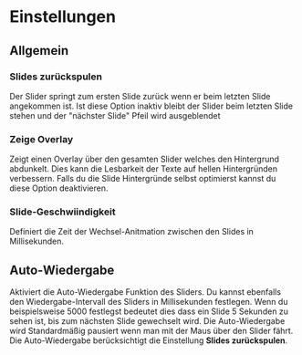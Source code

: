 # Einstellungen

## Allgemein

### Slides zurückspulen
Der Slider springt zum ersten Slide zurück wenn er beim letzten Slide angekommen ist. Ist diese Option inaktiv bleibt der Slider beim letzten Slide stehen und der "nächster Slide" Pfeil wird ausgeblendet

### Zeige Overlay
Zeigt einen Overlay über den gesamten Slider welches den Hintergrund abdunkelt. Dies kann die Lesbarkeit der Texte auf hellen Hintergründen verbessern. Falls du die Slide Hintergründe selbst optimierst kannst du diese Option deaktivieren.

### Slide-Geschwiindigkeit
Definiert die Zeit der Wechsel-Anitmation zwischen den Slides in Millisekunden.

## Auto-Wiedergabe

Aktiviert die Auto-Wiedergabe Funktion des Sliders. Du kannst ebenfalls den Wiedergabe-Intervall des Sliders in Millisekunden festlegen. Wenn du beispielsweise 5000 festlegst bedeutet dies dass ein Slide 5 Sekunden zu sehen ist, bis zum nächsten Slide gewechselt wird. Die Auto-Wiedergabe wird Standardmäßig pausiert wenn man mit der Maus über den Slider fährt. Die Auto-Wiedergabe berücksichtigt die Einstellung **Slides zurückspulen**.